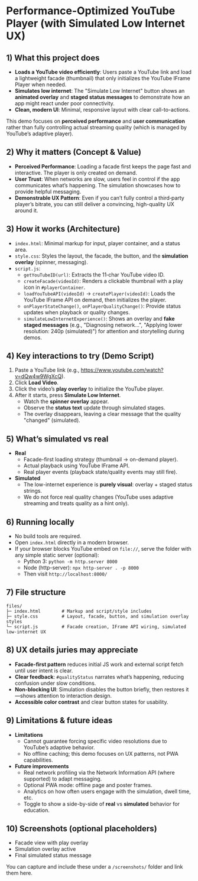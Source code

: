 # Performance-Optimized YouTube Player (with Simulated Low Internet UX)

## 1) What this project does
- **Loads a YouTube video efficiently**: Users paste a YouTube link and load a lightweight facade (thumbnail) that only initializes the YouTube IFrame Player when needed.
- **Simulates low internet**: The "Simulate Low Internet" button shows an **animated overlay** and **staged status messages** to demonstrate how an app might react under poor connectivity.
- **Clean, modern UI**: Minimal, responsive layout with clear call-to-actions.

This demo focuses on **perceived performance** and **user communication** rather than fully controlling actual streaming quality (which is managed by YouTube’s adaptive player).

## 2) Why it matters (Concept & Value)
- **Perceived Performance**: Loading a facade first keeps the page fast and interactive. The player is only created on demand.
- **User Trust**: When networks are slow, users feel in control if the app communicates what’s happening. The simulation showcases how to provide helpful messaging.
- **Demonstrable UX Pattern**: Even if you can’t fully control a third‑party player’s bitrate, you can still deliver a convincing, high-quality UX around it.

## 3) How it works (Architecture)
- `index.html`: Minimal markup for input, player container, and a status area.
- `style.css`: Styles the layout, the facade, the button, and the **simulation overlay** (spinner, messaging).
- `script.js`:
  - `getYouTubeID(url)`: Extracts the 11‑char YouTube video ID.
  - `createFacade(videoId)`: Renders a clickable thumbnail with a play icon in `#playerContainer`.
  - `loadYouTubeAPI(videoId)` → `createPlayer(videoId)`: Loads the YouTube IFrame API on demand, then initializes the player.
  - `onPlayerStateChange()`, `onPlayerQualityChange()`: Provide status updates when playback or quality changes.
  - `simulateLowInternetExperience()`: Shows an overlay and **fake staged messages** (e.g., "Diagnosing network…", "Applying lower resolution: 240p (simulated)") for attention and storytelling during demos.

## 4) Key interactions to try (Demo Script)
1. Paste a YouTube link (e.g., https://www.youtube.com/watch?v=dQw4w9WgXcQ).
2. Click **Load Video**.
3. Click the video’s **play overlay** to initialize the YouTube player.
4. After it starts, press **Simulate Low Internet**.
   - Watch the **spinner overlay** appear.
   - Observe the **status text** update through simulated stages.
   - The overlay disappears, leaving a clear message that the quality "changed" (simulated).

## 5) What’s simulated vs real
- **Real**
  - Facade-first loading strategy (thumbnail → on-demand player).
  - Actual playback using YouTube IFrame API.
  - Real player events (playback state/quality events may still fire).
- **Simulated**
  - The low-internet experience is **purely visual**: overlay + staged status strings.
  - We do not force real quality changes (YouTube uses adaptive streaming and treats quality as a hint only).

## 6) Running locally
- No build tools are required.
- Open `index.html` directly in a modern browser.
- If your browser blocks YouTube embed on `file://`, serve the folder with any simple static server (optional):
  - Python 3: `python -m http.server 8000`
  - Node (http-server): `npx http-server . -p 8000`
  - Then visit `http://localhost:8000/`

## 7) File structure
```
files/
├─ index.html        # Markup and script/style includes
├─ style.css         # Layout, facade, button, and simulation overlay styles
└─ script.js         # Facade creation, IFrame API wiring, simulated low-internet UX
```

## 8) UX details juries may appreciate
- **Facade-first pattern** reduces initial JS work and external script fetch until user intent is clear.
- **Clear feedback**: `#qualityStatus` narrates what’s happening, reducing confusion under slow conditions.
- **Non-blocking UI**: Simulation disables the button briefly, then restores it—shows attention to interaction design.
- **Accessible color contrast** and clear button states for usability.

## 9) Limitations & future ideas
- **Limitations**
  - Cannot guarantee forcing specific video resolutions due to YouTube’s adaptive behavior.
  - No offline caching; this demo focuses on UX patterns, not PWA capabilities.
- **Future improvements**
  - Real network profiling via the Network Information API (where supported) to adapt messaging.
  - Optional PWA mode: offline page and poster frames.
  - Analytics on how often users engage with the simulation, dwell time, etc.
  - Toggle to show a side-by-side of **real** vs **simulated** behavior for education.

## 10) Screenshots (optional placeholders)
- Facade view with play overlay
- Simulation overlay active
- Final simulated status message

You can capture and include these under a `/screenshots/` folder and link them here.
